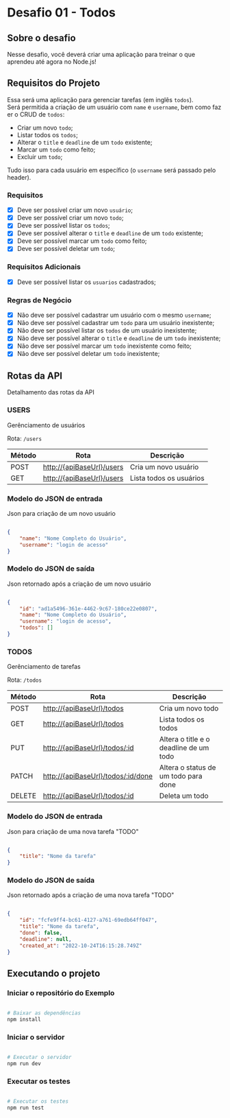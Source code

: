 # Desafio 01 - Todos

## Sobre o desafio

Nesse desafio, você deverá criar uma aplicação para treinar o que aprendeu até agora no Node.js!

## Requisitos do Projeto

Essa será uma aplicação para gerenciar tarefas (em inglês `todos`). 
Será permitida a criação de um usuário com `name` e `username`, bem como fazer o CRUD de `todos`:

- Criar um novo `todo`;
- Listar todos os `todos`;
- Alterar o `title` e `deadline` de um `todo` existente;
- Marcar um `todo` como feito;
- Excluir um `todo`;

Tudo isso para cada usuário em específico (o `username` será passado pelo header).

### Requisitos

- [x] Deve ser possível criar um novo `usuário`;
- [x] Deve ser possível criar um novo `todo`;
- [x] Deve ser possível listar os `todos`;
- [x] Deve ser possível alterar o `title` e `deadline` de um `todo` existente;
- [x] Deve ser possível marcar um `todo` como feito;
- [x] Deve ser possível deletar um `todo`;

### Requisitos Adicionais

- [x] Deve ser possível listar os `usuarios` cadastrados;

### Regras de Negócio

- [X] Não deve ser possível cadastrar um usuário com o mesmo `username`;
- [X] Não deve ser possível cadastrar um `todo` para um usuário inexistente;
- [X] Não deve ser possível listar os `todos` de um usuário inexistente;
- [X] Não deve ser possível alterar o `title` e `deadline` de um `todo` inexistente;
- [X] Não deve ser possível marcar um `todo` inexistente como feito;
- [X] Não deve ser possível deletar um `todo` inexistente;

## Rotas da API

Detalhamento das rotas da API

### USERS

Gerênciamento de usuários

Rota: `/users`

| Método | Rota | Descrição |
| ------ | ---- | --------- |
| POST | [http://{apiBaseUrl}/users](http://{apiBaseUrl}/users) | Cria um novo usuário |
| GET | [http://{apiBaseUrl}/users](http://{apiBaseUrl}/users) | Lista todos os usuários |

### Modelo do JSON de entrada

Json para criação de um novo usuário

```json

{ 
    "name": "Nome Completo do Usuário", 
    "username": "login de acesso"
}

```

### Modelo do JSON de saída

Json retornado após a criação de um novo usuário

```json

{
    "id": "ad1a5496-361e-4462-9c67-180ce22e0807",
    "name": "Nome Completo do Usuário",
    "username": "login de acesso",
    "todos": []
}

```

### TODOS

Gerênciamento de tarefas

Rota: `/todos`

| Método | Rota | Descrição |
| ------ | ---- | --------- |
| POST | [http://{apiBaseUrl}/todos](http://{apiBaseUrl}/todos) | Cria um novo todo |
| GET | [http://{apiBaseUrl}/todos](http://{apiBaseUrl}/todos) | Lista todos os todos |
| PUT | [http://{apiBaseUrl}/todos/:id](http://{apiBaseUrl}/todos/:id) | Altera o title e o deadline de um todo |
| PATCH | [http://{apiBaseUrl}/todos/:id/done](http://{apiBaseUrl}/todos/:id/done) | Altera o status de um todo para done |
| DELETE | [http://{apiBaseUrl}/todos/:id](http://{apiBaseUrl}/todos/:id) | Deleta um todo |

### Modelo do JSON de entrada

Json para criação de uma nova tarefa "TODO"

```json

{ 
    "title": "Nome da tarefa"
}

```

### Modelo do JSON de saída

Json retornado após a criação de uma nova tarefa "TODO"

```json

{
    "id": "fcfe9ff4-bc61-4127-a761-69edb64ff047",
    "title": "Nome da tarefa",
    "done": false,
    "deadline": null,
    "created_at": "2022-10-24T16:15:28.749Z"
}

```

## Executando o projeto

### Iniciar o repositório do Exemplo

```bash

# Baixar as dependências
npm install

```

### Iniciar o servidor

```bash

# Executar o servidor
npm run dev

```

### Executar os testes

```bash

# Executar os testes
npm run test

```
